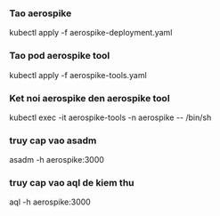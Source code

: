 
### Tao aerospike 
kubectl apply -f aerospike-deployment.yaml

### Tao pod aerospike tool 
kubectl apply -f aerospike-tools.yaml

### Ket noi aerospike den aerospike tool 
kubectl exec -it aerospike-tools -n aerospike -- /bin/sh 
### truy cap vao asadm 
asadm -h aerospike:3000
### truy cap vao aql de kiem thu
aql -h aerospike:3000